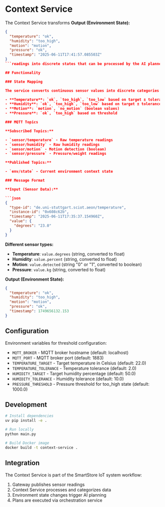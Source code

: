# Context Service

The Context Service transforms **Output (Environment State):**

````json
{
  "temperature": "ok",
  "humidity": "too_high",
  "motion": "motion",
  "pressure": "ok",
  "timestamp": "2025-06-11T17:41:57.085503Z"
}
```readings into discrete states that can be processed by the AI planner. It subscribes to sensor data via MQTT and publishes environment state changes.

## Functionality

### State Mapping

The service converts continuous sensor values into discrete categories:

- **Temperature**: `ok`, `too_high`, `too_low` based on target ± tolerance
- **Humidity**: `ok`, `too_high`, `too_low` based on target ± tolerance
- **Motion**: `motion`, `no_motion` (boolean values)
- **Pressure**: `ok`, `too_high` based on threshold

### MQTT Topics

**Subscribed Topics:**

- `sensor/temperature` - Raw temperature readings
- `sensor/humidity` - Raw humidity readings
- `sensor/motion` - Motion detection (boolean)
- `sensor/pressure` - Pressure/weight readings

**Published Topics:**

- `env/state` - Current environment context state

### Message Format

**Input (Sensor Data):**

```json
{
  "type-id": "de.uni-stuttgart.sciot.aeon/temperature",
  "instance-id": "0x608c62b",
  "timestamp": "2025-06-11T17:35:37.154960Z",
  "value": {
    "degrees": "23.0"
  }
}
````

**Different sensor types:**

- **Temperature**: `value.degrees` (string, converted to float)
- **Humidity**: `value.percent` (string, converted to float)
- **Motion**: `value.detected` (string "0" or "1", converted to boolean)
- **Pressure**: `value.kg` (string, converted to float)

**Output (Environment State):**

```json
{
  "temperature": "ok",
  "humidity": "too_high",
  "motion": "motion",
  "pressure": "ok",
  "timestamp": 1749656132.153
}
```

## Configuration

Environment variables for threshold configuration:

- `MQTT_BROKER` - MQTT broker hostname (default: localhost)
- `MQTT_PORT` - MQTT broker port (default: 1883)
- `TEMPERATURE_TARGET` - Target temperature in Celsius (default: 22.0)
- `TEMPERATURE_TOLERANCE` - Temperature tolerance (default: 2.0)
- `HUMIDITY_TARGET` - Target humidity percentage (default: 50.0)
- `HUMIDITY_TOLERANCE` - Humidity tolerance (default: 10.0)
- `PRESSURE_THRESHOLD` - Pressure threshold for too_high state (default: 1000.0)

## Development

```bash
# Install dependencies
uv pip install -e .

# Run locally
python main.py

# Build Docker image
docker build -t context-service .
```

## Integration

The Context Service is part of the SmartStore IoT system workflow:

1. Gateway publishes sensor readings
2. Context Service processes and categorizes data
3. Environment state changes trigger AI planning
4. Plans are executed via orchestration service
